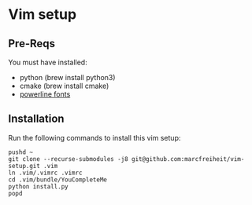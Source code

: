# Vim setup

## Pre-Reqs

You must have installed:

- python (brew install python3)
- cmake (brew install cmake)
- [powerline fonts](https://github.com/powerline/fonts)

## Installation

Run the following commands to install this vim setup:

```
pushd ~
git clone --recurse-submodules -j8 git@github.com:marcfreiheit/vim-setup.git .vim
ln .vim/.vimrc .vimrc
cd .vim/bundle/YouCompleteMe
python install.py
popd
```
